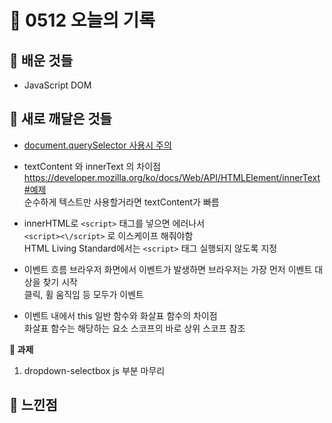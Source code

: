 # 🧸 0512 오늘의 기록
## 💙 배운 것들
* JavaScript DOM

## 💚 새로 깨달은 것들
* [document.querySelector 사용시 주의](https://github.com/iRRPL-AR/TIL/blob/main/Javascript/DOM/document.querySelector%20%EC%82%AC%EC%9A%A9%EC%8B%9C%20%EC%A3%BC%EC%9D%98.md)

* textContent 와 innerText 의 차이점   
https://developer.mozilla.org/ko/docs/Web/API/HTMLElement/innerText#예제   
순수하게 텍스트만 사용할거라면 textContent가 빠름

* innerHTML로 `<script>` 태그를 넣으면 에러나서   
`<script><\/script>` 로 이스케이프 해줘야함   
HTML Living Standard에서는 `<script>` 태그 실행되지 않도록 지정   

* 이벤트 흐름
브라우저 화면에서 이벤트가 발생하면 브라우저는 가장 먼저 이벤트 대상을 찾기 시작   
클릭, 휠 움직임 등 모두가 이벤트

* 이벤트 내에서 this
일반 함수와 화살표 함수의 차이점   
화살표 함수는 해당하는 요소 스코프의 바로 상위 스코프 참조


**📍 과제**
1. dropdown-selectbox js 부분 마무리
 
## 💜 느낀점


